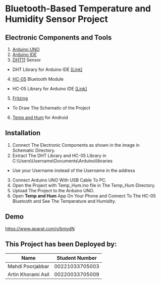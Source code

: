 # Bluetooth-Based Temperature and Humidity Sensor Project

## Electronic Components and Tools
1. [Arduino UNO](https://en.wikipedia.org/wiki/Arduino_Uno)
2. [Arduino IDE](https://www.arduino.cc/en/Main/Software)
3. [DHT11](https://www.waveshare.com/wiki/DHT11_Temperature-Humidity_Sensor) Sensor 
- DHT Library for Arduino IDE [[Link]](https://downloads.arduino.cc/libraries/github.com/adafruit/DHT_sensor_library-1.4.4.zip)
4. [HC-05](https://www.electronicwings.com/sensors-modules/bluetooth-module-hc-05-) Bluetooth Module 
- HC-05 Library for Arduino IDE [[Link]](https://github.com/jdunmire/HC05)
5. [Fritzing](https://fritzing.org/download/)
- To Draw The Schematic of the Project
6. [Temp and Hum](https://uploadboy.com/direct/d0cxdp6sm8kh.html) for Android 


## Installation 

1. Connect The Electronic Components as shown in the image in Schematic Directory.
2. Extract The DHT Library and HC-05 Library in C:\Users\Username\Documents\Arduino\libraries
- Use your Username instead of the Username in the address
3. Connect Arduino UNO With USB Cable To PC.
3. Open the Project with Temp_Hum.ino file in The Temp_Hum Directory.
4. Upload The Project to the Arduino UNO.
5. Open **Temp and Hum** App On Your Phone and Connect To The HC-05 Bluetooth and See The Temperature and Humidity.


## Demo

https://www.aparat.com/v/bmydN


## This Project has been Deployed by:

Name | Student Number
------------ | -------------
Mahdi Poorjabbar         |00221033705003 
Artin Khorami Asil	        |00220033705009


